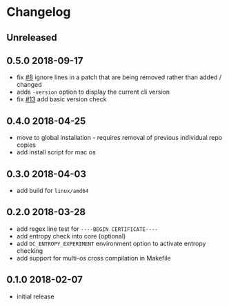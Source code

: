 # Changelog

## Unreleased

## 0.5.0 2018-09-17

- fix [#8](https://github.com/ONSdigital/git-diff-check/issues/8) ignore lines in a patch that are being removed rather than added / changed
- adds `-version` option to display the current cli version
- fix [#13](https://github.com/ONSdigital/git-diff-check/issues/13) add basic version check

## 0.4.0 2018-04-25

- move to global installation - requires removal of previous individual repo copies
- add install script for mac os

## 0.3.0 2018-04-03

- add build for `linux/amd64`

## 0.2.0 2018-03-28

- add regex line test for `----BEGIN CERTIFICATE----`
- add entropy check into core (optional)
- add `DC_ENTROPY_EXPERIMENT` environment option to activate entropy checking
- add support for multi-os cross compilation in Makefile

## 0.1.0 2018-02-07

- initial release
